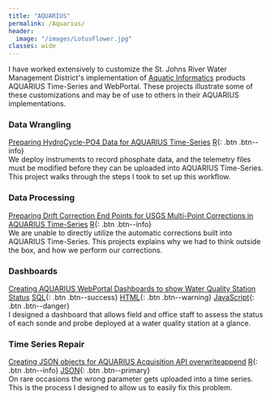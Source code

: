 ```yaml
---
title: "AQUARIUS"
permalink: /Aquarius/
header:
  image: "/images/LotusFlower.jpg"
classes: wide
---
```


I have worked extensively to customize the St. Johns River Water Management District's implementation of [Aquatic Informatics](https://aquaticinformatics.com/products/aquarius/) products AQUARIUS Time-Series and WebPortal.  These projects illustrate some of these customizations and may be of use to others in their AQUARIUS implementations.

### Data Wrangling
[Preparing HydroCycle-PO4 Data for AQUARIUS Time-Series](https://mguyette.github.io/Aquarius_Cycle/) [R](/Languages#r){: .btn .btn--info}  
We deploy instruments to record phosphate data, and the telemetry files must be modified before they can be uploaded into AQUARIUS Time-Series.  This project walks through the steps I took to set up this workflow.

### Data Processing
[Preparing Drift Correction End Points for USGS Multi-Point Corrections in AQUARIUS Time-Series](https://mguyette.github.io/Aquarius_Drift_Corrections/) [R](/Languages#r){: .btn .btn--info}  
We are unable to directly utilize the automatic corrections built into AQUARIUS Time-Series.  This projects explains why we had to think outside the box, and how we perform our corrections.

### Dashboards
[Creating AQUARIUS WebPortal Dashboards to show Water Quality Station Status](https://mguyette.github.io/Aquarius_StatusDashboards/) [SQL](/Languages#sql){: .btn .btn--success} [HTML](/Languages#html){: .btn .btn--warning} [JavaScript](/Languages#javascript){: .btn .btn--danger}  
I designed a dashboard that allows field and office staff to assess the status of each sonde and probe deployed at a water quality station at a glance.

### Time Series Repair
[Creating JSON objects for AQUARIUS Acquisition API overwriteappend](https://mguyette.github.io/Aquarius_OverwriteAppendPrep/) [R](/Languages#r){: .btn .btn--info} [JSON](/Languages#json){: .btn .btn--primary}  
On rare occasions the wrong parameter gets uploaded into a time series.  This is the process I designed to allow us to easily fix this problem.
